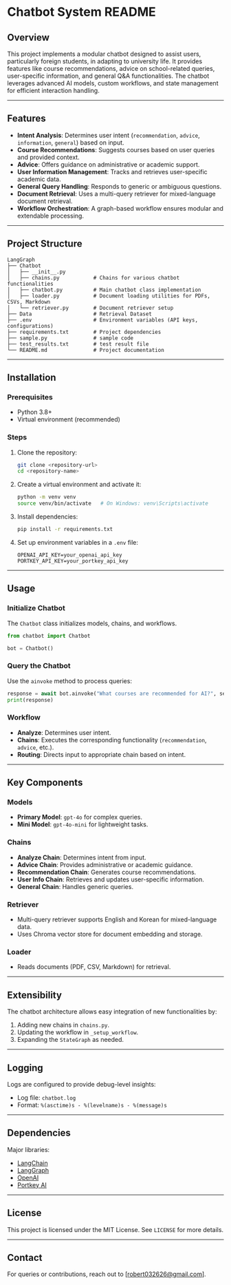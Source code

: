 
# Chatbot System README

## Overview

This project implements a modular chatbot designed to assist users, particularly foreign students, in adapting to university life. It provides features like course recommendations, advice on school-related queries, user-specific information, and general Q&A functionalities. The chatbot leverages advanced AI models, custom workflows, and state management for efficient interaction handling.

---

## Features

- **Intent Analysis**: Determines user intent (`recommendation`, `advice`, `information`, `general`) based on input.
- **Course Recommendations**: Suggests courses based on user queries and provided context.
- **Advice**: Offers guidance on administrative or academic support.
- **User Information Management**: Tracks and retrieves user-specific academic data.
- **General Query Handling**: Responds to generic or ambiguous questions.
- **Document Retrieval**: Uses a multi-query retriever for mixed-language document retrieval.
- **Workflow Orchestration**: A graph-based workflow ensures modular and extendable processing.

---

## Project Structure

```
LangGraph
├── Chatbot                 
│   ├── __init__.py
│   ├── chains.py           # Chains for various chatbot functionalities
│   ├── chatbot.py          # Main chatbot class implementation
│   ├── loader.py           # Document loading utilities for PDFs, CSVs, Markdown
│   └── retriever.py        # Document retriever setup
├── Data                    # Retrieval Dataset
├── .env                    # Environment variables (API keys, configurations)
├── requirements.txt        # Project dependencies
├── sample.py               # sample code
├── test_results.txt        # test result file
└── README.md               # Project documentation
```

---

## Installation

### Prerequisites
- Python 3.8+
- Virtual environment (recommended)

### Steps
1. Clone the repository:
   ```bash
   git clone <repository-url>
   cd <repository-name>
   ```
2. Create a virtual environment and activate it:
   ```bash
   python -m venv venv
   source venv/bin/activate   # On Windows: venv\Scripts\activate
   ```
3. Install dependencies:
   ```bash
   pip install -r requirements.txt
   ```
4. Set up environment variables in a `.env` file:
   ```
   OPENAI_API_KEY=your_openai_api_key
   PORTKEY_API_KEY=your_portkey_api_key
   ```

---

## Usage

### Initialize Chatbot
The `Chatbot` class initializes models, chains, and workflows.

```python
from chatbot import Chatbot

bot = Chatbot()
```

### Query the Chatbot
Use the `ainvoke` method to process queries:
```python
response = await bot.ainvoke("What courses are recommended for AI?", session_id="1234")
print(response)
```

### Workflow
- **Analyze**: Determines user intent.
- **Chains**: Executes the corresponding functionality (`recommendation`, `advice`, etc.).
- **Routing**: Directs input to appropriate chain based on intent.

---

## Key Components

### Models
- **Primary Model**: `gpt-4o` for complex queries.
- **Mini Model**: `gpt-4o-mini` for lightweight tasks.

### Chains
- **Analyze Chain**: Determines intent from input.
- **Advice Chain**: Provides administrative or academic guidance.
- **Recommendation Chain**: Generates course recommendations.
- **User Info Chain**: Retrieves and updates user-specific information.
- **General Chain**: Handles generic queries.

### Retriever
- Multi-query retriever supports English and Korean for mixed-language data.
- Uses Chroma vector store for document embedding and storage.

### Loader
- Reads documents (PDF, CSV, Markdown) for retrieval.

---

## Extensibility

The chatbot architecture allows easy integration of new functionalities by:
1. Adding new chains in `chains.py`.
2. Updating the workflow in `_setup_workflow`.
3. Expanding the `StateGraph` as needed.

---

## Logging

Logs are configured to provide debug-level insights:
- Log file: `chatbot.log`
- Format: `%(asctime)s - %(levelname)s - %(message)s`

---

## Dependencies

Major libraries:
- [LangChain](https://langchain.com)
- [LangGraph](https://langgraph.com)
- [OpenAI](https://openai.com)
- [Portkey AI](https://portkey.ai)

---

## License

This project is licensed under the MIT License. See `LICENSE` for more details.

---

## Contact

For queries or contributions, reach out to [robert032626@gmail.com].
